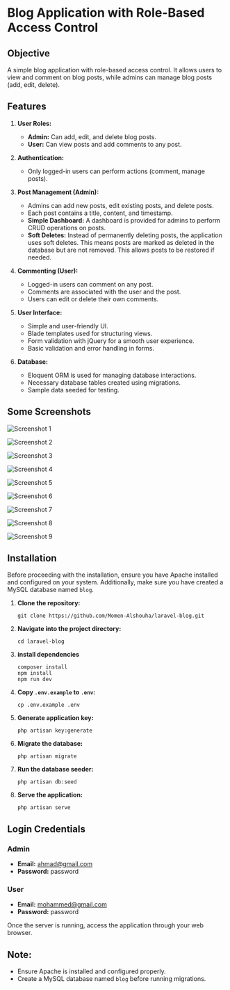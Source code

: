 # Blog Application with Role-Based Access Control

## Objective

A simple blog application with role-based access control. It allows users to view and comment on blog posts, while admins can manage blog posts (add, edit, delete).

## Features

1. **User Roles:**
   - **Admin:** Can add, edit, and delete blog posts.
   - **User:** Can view posts and add comments to any post.

2. **Authentication:**
   - Only logged-in users can perform actions (comment, manage posts).

3. **Post Management (Admin):**
   - Admins can add new posts, edit existing posts, and delete posts.
   - Each post contains a title, content, and timestamp.
   - **Simple Dashboard:** A dashboard is provided for admins to perform CRUD operations on posts.
   - **Soft Deletes:** Instead of permanently deleting posts, the application uses soft deletes. This means posts are marked as deleted in the database but are not removed. This allows posts to be restored if needed.

4. **Commenting (User):**
   - Logged-in users can comment on any post.
   - Comments are associated with the user and the post.
   - Users can edit or delete their own comments.

5. **User Interface:**
   - Simple and user-friendly UI.
   - Blade templates used for structuring views.
   - Form validation with jQuery for a smooth user experience.
   - Basic validation and error handling in forms.

6. **Database:**
   - Eloquent ORM is used for managing database interactions.
   - Necessary database tables created using migrations.
   - Sample data seeded for testing.

## Some Screenshots

![Screenshot 1](app/screenshoots/login.png)

![Screenshot 2](app/screenshoots/signup.png)

![Screenshot 3](app/screenshoots/home.png)

![Screenshot 4](app/screenshoots/single-post.png)

![Screenshot 5](app/screenshoots/confirm-delete-comment.png)

![Screenshot 6](app/screenshoots/dashboard-index.png)

![Screenshot 7](app/screenshoots/add-new-post.png)

![Screenshot 8](app/screenshoots/edit-post.png)

![Screenshot 9](app/screenshoots/post-details.png)

## Installation

Before proceeding with the installation, ensure you have Apache installed and configured on your system. Additionally, make sure you have created a MySQL database named `blog`.

1. **Clone the repository:**

    ```
    git clone https://github.com/Momen-Alshouha/laravel-blog.git
    ```

2. **Navigate into the project directory:**

    ```
    cd laravel-blog
    ```

3. **install dependencies**

    ```
    composer install
    npm install
    npm run dev
    ```
    
4. **Copy `.env.example` to `.env`:**

    ```
    cp .env.example .env
    ```

5. **Generate application key:**

    ```
    php artisan key:generate
    ```

6. **Migrate the database:**

    ```
    php artisan migrate
    ```

7. **Run the database seeder:**

    ```
    php artisan db:seed
    ```
    
8. **Serve the application:**

    ```
    php artisan serve
    ```

## Login Credentials

### Admin
- **Email:** ahmad@gmail.com
- **Password:** password

### User
- **Email:** mohammed@gmail.com
- **Password:** password


Once the server is running, access the application through your web browser.

## Note:

- Ensure Apache is installed and configured properly.
- Create a MySQL database named `blog` before running migrations.
